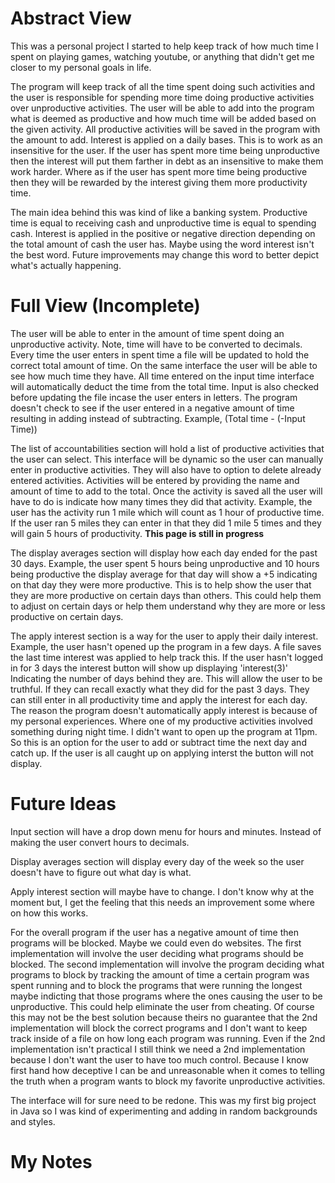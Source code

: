 # Abstract View
This was a personal project I started to help keep track of how much time I spent on playing games, watching youtube, or anything that didn't get me closer to my personal goals in life.

The program will keep track of all the time spent doing such activities and the user is responsible for spending more time doing productive activities over unproductive activities. The user will be able to add into the program what is deemed as productive and how much time will be added based on the given activity. All productive activities will be saved in the program with the amount to add. Interest is applied on a daily bases. This is to work as an insensitive for the user. If the user has spent more time being unproductive then the interest will put them farther in debt as an insensitive to make them work harder. Where as if the user has spent more time being productive then they will be rewarded by the interest giving them more productivity time.

The main idea behind this was kind of like a banking system. Productive time is equal to receiving cash and unproductive time is equal to spending cash. Interest is applied in the positive or negative direction depending on the total amount of cash the user has. Maybe using the word interest isn't the best word. Future improvements may change this word to better depict what's actually happening. 


# Full View (Incomplete)
The user will be able to enter in the amount of time spent doing an unproductive activity. Note, time will have to be converted to decimals. Every time the user enters in spent time a file will be updated to hold the correct total amount of time. On the same interface the user will be able to see how much time they have. All time entered on the input time interface will automatically deduct the time from the total time. Input is also checked before updating the file incase the user enters in letters. The program doesn't check to see if the user entered in a negative amount of time resulting in adding instead of subtracting. Example, (Total time - (-Input Time))

The list of accountabilities section will hold a list of productive activities that the user can select. This interface will be dynamic so the user can manually enter in productive activities. They will also have to option to delete already entered activities. Activities will be entered by providing the name and amount of time to add to the total. Once the activity is saved all the user will have to do is indicate how many times they did that activity. Example, the user has the activity run 1 mile which will count as 1 hour of productive time. If the user ran 5 miles they can enter in that they did 1 mile 5 times and they will gain 5 hours of productivity. <b>This page is still in progress</b>

The display averages section will display how each day ended for the past 30 days. Example, the user spent 5 hours being unproductive and 10 hours being productive the display average for that day will show a +5 indicating on that day they were more productive. This is to help show the user that they are more productive on certain days than others. This could help them to adjust on certain days or help them understand why they are more or less productive on certain days.

The apply interest section is a way for the user to apply their daily interest. Example, the user hasn't opened up the program in a few days. A file saves the last time interest was applied to help track this. If the user hasn't logged in for 3 days the interest button will show up displaying 'interest(3)' Indicating the number of days behind they are. This will allow the user to be truthful. If they can recall exactly what they did for the past 3 days. They can still enter in all productivity time and apply the interest for each day. The reason the program doesn't automatically apply interest is because of my personal experiences. Where one of my productive activities involved something during night time. I didn't want to open up the program at 11pm. So this is an option for the user to add or subtract time the next day and catch up. If the user is all caught up on applying interst the button will not display.


# Future Ideas
Input section will have a drop down menu for hours and minutes. Instead of making the user convert hours to decimals.

Display averages section will display every day of the week so the user doesn't have to figure out what day is what.

Apply interest section will maybe have to change. I don't know why at the moment but, I get the feeling that this needs an improvement some where on how this works.

For the overall program if the user has a negative amount of time then programs will be blocked. Maybe we could even do websites. The first implementation will involve the user deciding what programs should be blocked. The second implementation will involve the program deciding what programs to block by tracking the amount of time a certain program was spent running and to block the programs that were running the longest maybe indicting that those programs where the ones causing the user to be unproductive. This could help eliminate the user from cheating. Of course this may not be the best solution because theirs no guarantee that the 2nd implementation will block the correct programs and I don't want to keep track inside of a file on how long each program was running. Even if the 2nd implementation isn't practical I still think we need a 2nd implementation because I don't want the user to have too much control. Because I know first hand how deceptive I can be and unreasonable when it comes to telling the truth when a program wants to block my favorite unproductive activities.

The interface will for sure need to be redone. This was my first big project in Java so I was kind of experimenting and adding in random backgrounds and styles.

# My Notes

